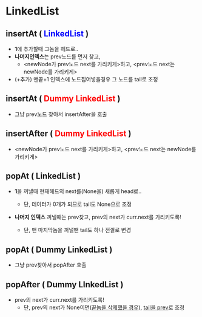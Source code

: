 # LinkedList

## insertAt ( <span style="color: blue">LinkedList</span> )

- **1**에 추가할때 그놈을 헤드로..
- **나머지인덱스**는 prev노드를 먼저 찾고, 
  - <newNode가 prev노드 next를 가리키게>하고, <prev노드 next는 newNode를 가리키게>
- (+추가) 맨끝+1 인덱스에 노드집어넣을경우 그 노드를 tail로 조정

## insertAt ( <span style="color: red">Dummy LinkedList</span> )

- 그냥 prev노드 찾아서 insertAfter을 호출

## insertAfter ( <span style="color: red">Dummy LinkedList</span> )

- <newNode가 prev노드 next를 가리키게>하고, <prev노드 next는 newNode를 가리키게>



## popAt ( LinkedList )

- **1**을 꺼낼때 현재헤드의 next를(None을) 새롭게 head로..
  - 단, 데이터가 0개가 되므로 tail도 None으로 조정

- **나머지 인덱스** 꺼낼때는 prev찾고, prev의 next가 curr.next를 가리키도록!
  - 단, 맨 마지막놈을 꺼낼땐 tail도 하나 전껄로 변경

## popAt ( Dummy LinkedList )

- 그냥 prev찾아서 popAfter 호출

## popAfter ( Dummy LInkedList )

- prev의 next가 curr.next를 가리키도록!
  - 단, prev의 next가 None이면(<u>끝놈을 삭제했을 경우</u>), <u>tail을 prev</u>로 조정
